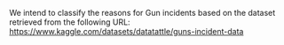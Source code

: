 We intend to classify the reasons for Gun incidents based on the dataset retrieved from the following URL: https://www.kaggle.com/datasets/datatattle/guns-incident-data
